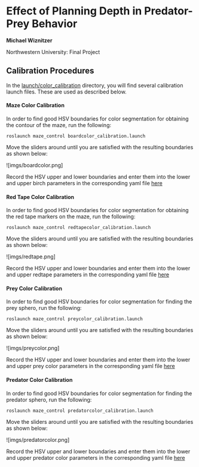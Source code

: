# Effect of Planning Depth in Predator-Prey Behavior
**Michael Wiznitzer**

Northwestern University: Final Project

## Calibration Procedures
In the [launch/color_calibration](launch/color_calibration) directory, you will find several calibration launch files. These are used as described below.

#### Maze Color Calibration
In order to find good HSV boundaries for color segmentation for obtaining the contour of the maze, run the following:

```
roslaunch maze_control boardcolor_calibration.launch
```

Move the sliders around until you are satisfied with the resulting boundaries as shown below:

![imgs/boardcolor.png]

Record the HSV upper and lower boundaries and enter them into the lower and upper birch parameters in the corresponding yaml file [here](../param/mazecolor_calib.yaml)

#### Red Tape Color Calibration
In order to find good HSV boundaries for color segmentation for obtaining the red tape markers on the maze, run the following:

```
roslaunch maze_control redtapecolor_calibration.launch
```

Move the sliders around until you are satisfied with the resulting boundaries as shown below:

![imgs/redtape.png]

Record the HSV upper and lower boundaries and enter them into the lower and upper redtape parameters in the corresponding yaml file [here](../param/mazecolor_calib.yaml)

#### Prey Color Calibration
In order to find good HSV boundaries for color segmentation for finding the prey sphero, run the following:

```
roslaunch maze_control preycolor_calibration.launch
```

Move the sliders around until you are satisfied with the resulting boundaries as shown below:

![imgs/preycolor.png]

Record the HSV upper and lower boundaries and enter them into the lower and upper prey color parameters in the corresponding yaml file [here](../param/spherocolor_calib.yaml)

#### Predator Color Calibration
In order to find good HSV boundaries for color segmentation for finding the predator sphero, run the following:

```
roslaunch maze_control predatorcolor_calibration.launch
```

Move the sliders around until you are satisfied with the resulting boundaries as shown below:

![imgs/predatorcolor.png]

Record the HSV upper and lower boundaries and enter them into the lower and upper predator color parameters in the corresponding yaml file [here](../param/spherocolor_calib.yaml)
